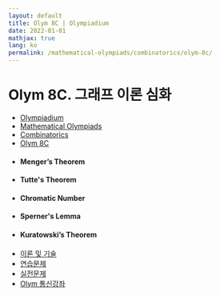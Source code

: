 ```yaml
---
layout: default
title: Olym 8C | Olympiadium
date: 2022-01-01
mathjax: true
lang: ko
permalink: /mathematical-olympiads/combinatorics/olym-8c/
---
```

<h1>Olym 8C. 그래프 이론 심화 </h1>
<ul class="breadcrumb">
	<li><a href="{{ site.baseurl }}/">Olympiadium</a></li> 
	<li><a href="{{ site.baseurl }}/mathematical-olympiads/">Mathematical Olympiads</a></li> 
	<li><a href="{{ site.baseurl }}/mathematical-olympiads/combinatorics/">Combinatorics</a></li> 
	<li><a href="{{ site.baseurl }}/mathematical-olympiads/combinatorics/olym-8c/">Olym 8C</a></li>
</ul>
<div class="row">
<div class="6u 12u$(medium)">
<ul>
  <li><h4> Menger’s Theorem </h4></li>
  <li><h4> Tutte's Theorem </h4></li>
  <li><h4> Chromatic Number </h4></li>
  <li><h4> Sperner's Lemma</h4></li>
  <li><h4> Kuratowski’s Theorem </h4></li>
</ul>
</div>
<div class="6u$ 12u$(medium)">
<ul class="actions vertical">
  <li><a href="{{ page.url }}theorems-and-techniques" class="button fit mid">이론 및 기술</a></li>
  <li><a href="{{ page.url }}exercise-problems" class="button fit mid">연습문제</a></li>
  <li><a href="{{ page.url }}practice-problems" class="button fit mid">실전문제</a></li>
  <li><a href="{{ page.url }}olym-handouts" class="button fit mid">Olym 통신강좌</a></li>
</ul>
</div>
</div>
